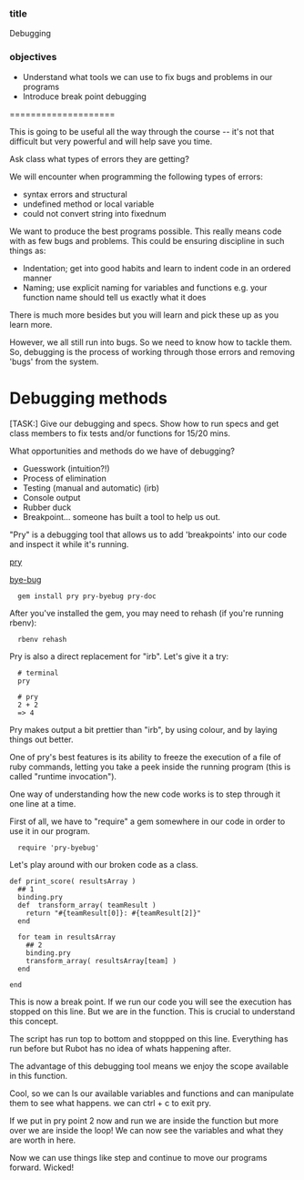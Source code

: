 ### title

Debugging

### objectives

- Understand what tools we can use to fix bugs and problems in our programs
- Introduce break point debugging

====================

This is going to be useful all the way through the course -- it's not that difficult but very powerful and will help save you time.

Ask class what types of errors they are getting?

We will encounter when programming the following types of errors:

  - syntax errors and structural
  - undefined method or local variable
  - could not convert string into fixednum

We want to produce the best programs possible. This really means code with as few bugs and problems. This could be ensuring discipline in such things as:

- Indentation; get into good habits and learn to indent code in an ordered manner
- Naming; use explicit naming for variables and functions e.g. your function name should tell us exactly what it does

There is much more besides but you will learn and pick these up as you learn more.

However, we all still run into bugs. So we need to know how to tackle them. So, debugging is the process of working through those errors and removing 'bugs' from the system.

# Debugging methods

[TASK:] Give our debugging and specs. Show how to run specs and get class members to fix tests and/or functions for 15/20 mins.

What opportunities and methods do we have of debugging?

  - Guesswork (intuition?!)
  - Process of elimination
  - Testing (manual and automatic) (irb)
  - Console output
  - Rubber duck
  - Breakpoint... someone has built a tool to help us out.

"Pry" is a debugging tool that allows us to add 'breakpoints' into our code and inspect it while it's running.

[pry][Pry]

[Pry]: http://pryrepl.org/

[bye-bug][Pry-byebug]

[Pry-byebug]: https://github.com/deivid-rodriguez/pry-byebug

```
  gem install pry pry-byebug pry-doc
```

After you've installed the gem, you may need to rehash (if you're running rbenv):

```
  rbenv rehash
```

Pry is also a direct replacement for "irb". Let's give it a try:

```
  # terminal
  pry

  # pry
  2 + 2
  => 4
```

Pry makes output a bit prettier than "irb", by using colour, and by laying things out better.

One of pry's best features is its ability to freeze the execution of a file of ruby commands, letting you take a peek inside the running program (this is called "runtime invocation").

One way of understanding how the new code works is to step through it one line at a time.

First of all, we have to "require" a gem somewhere in our code in order to use it in our program.

```
  require 'pry-byebug'
```

Let's play around with our broken code as a class.

```
def print_score( resultsArray )
  ## 1
  binding.pry
  def  transform_array( teamResult )
    return "#{teamResult[0]}: #{teamResult[2]}"
  end

  for team in resultsArray 
  	## 2
    binding.pry
    transform_array( resultsArray[team] )
  end

end

```

This is now a break point. If we run our code you will see the execution has stopped on this line. But we are in the function. This is crucial to understand this concept.

The script has run top to bottom and stoppped on this line. Everything has run before but Rubot has no idea of whats happening after.

The advantage of this debugging tool means we enjoy the scope available in this function. 

Cool, so we can ls our available variables and functions and can manipulate them to see what happens. we can ctrl + c to exit pry. 

If we put in pry point 2 now and run we are inside the function but more over we are inside the loop! We can now see the variables and what they are worth in here.

Now we can use things like step and continue to move our programs forward. Wicked!










